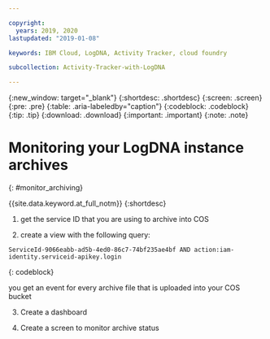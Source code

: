 ```yaml
---

copyright:
  years: 2019, 2020
lastupdated: "2019-01-08"

keywords: IBM Cloud, LogDNA, Activity Tracker, cloud foundry

subcollection: Activity-Tracker-with-LogDNA

---
```


{:new_window: target="_blank"}
{:shortdesc: .shortdesc}
{:screen: .screen}
{:pre: .pre}
{:table: .aria-labeledby="caption"}
{:codeblock: .codeblock}
{:tip: .tip}
{:download: .download}
{:important: .important}
{:note: .note}

 
# Monitoring your LogDNA instance archives
{: #monitor_archiving}

 {{site.data.keyword.at_full_notm}} 
{:shortdesc}



1. get the service ID that you are using to archive into COS

2. create a view with the following query:

```
ServiceId-9066eabb-ad5b-4ed0-86c7-74bf235ae4bf AND action:iam-identity.serviceid-apikey.login
```
{: codeblock}

you get an event for every archive file that is uploaded into your COS bucket


3. Create a dashboard

4. Create a screen to monitor archive status

